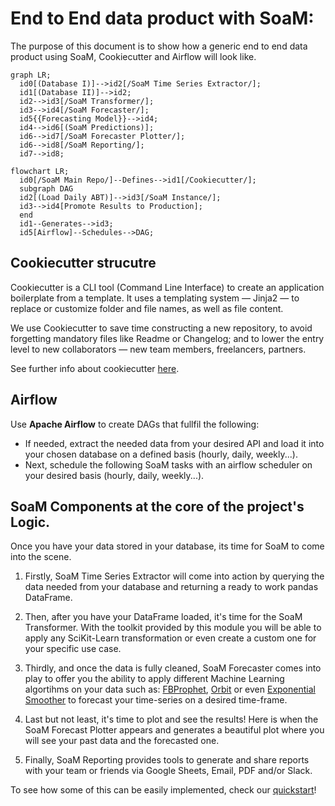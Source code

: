 # End to End data product with SoaM:

The purpose of this document is to show how a generic end to end data product using SoaM, Cookiecutter and Airflow will look like.

```mermaid
graph LR;
  id0[(Database I)]-->id2[/SoaM Time Series Extractor/];
  id1[(Database II)]-->id2;
  id2-->id3[/SoaM Transformer/];
  id3-->id4[/SoaM Forecaster/];
  id5{{Forecasting Model}}-->id4;
  id4-->id6[(SoaM Predictions)];
  id6-->id7[/SoaM Forecaster Plotter/];
  id6-->id8[/SoaM Reporting/];
  id7-->id8;
```

```mermaid
flowchart LR;
  id0[/SoaM Main Repo/]--Defines-->id1[/Cookiecutter/];
  subgraph DAG
  id2[(Load Daily ABT)]-->id3[/SoaM Instance/];
  id3-->id4[Promote Results to Production];
  end
  id1--Generates-->id3;
  id5[Airflow]--Schedules-->DAG;
```


## Cookiecutter strucutre

Cookiecutter is a CLI tool (Command Line Interface) to create an application boilerplate from a template. It uses a templating system — Jinja2 — to replace or customize folder and file names, as well as file content.

We use Cookiecutter to save time constructing a new repository, to avoid forgetting mandatory files like Readme or Changelog; and to lower the entry level to new collaborators — new team members, freelancers, partners.

See further info about cookiecutter [here](https://medium.com/worldsensing-techblog/project-templates-and-cookiecutter-6d8f99a06374).

## Airflow

Use **Apache Airflow** to create DAGs that fullfil the following:
 - If needed, extract the needed data from your desired API and load it into your chosen database on a defined basis (hourly, daily, weekly...).
 - Next, schedule the following SoaM tasks with an airflow scheduler on your desired basis (hourly, daily, weekly...).

## SoaM Components at the core of the project's Logic.

Once you have your data stored in your database, its time for SoaM to come into the scene.

1. Firstly, SoaM Time Series Extractor will come into action by querying the data needed from your database and returning a ready to work pandas DataFrame.

2. Then, after you have your DataFrame loaded, it's time for the SoaM Transformer. With the toolkit provided by this module you will be able to apply any SciKit-Learn transformation or even create a custom one for your specific use case.

3. Thirdly, and once the data is fully cleaned, SoaM Forecaster comes into play to offer you the ability to apply different Machine Learning algortihms on your data such as: [FBProphet](https://facebook.github.io/prophet/), [Orbit](https://github.com/uber/orbit) or even [Exponential Smoother](https://www.statsmodels.org/stable/generated/statsmodels.tsa.holtwinters.ExponentialSmoothing.html#statsmodels.tsa.holtwinters.ExponentialSmoothing) to forecast your time-series on a desired time-frame.

4. Last but not least, it's time to plot and see the results! Here is when the SoaM Forecast Plotter appears and generates a beautiful plot where you will see your past data and the forecasted one.

5. Finally, SoaM Reporting provides tools to generate and share reports with your team or friends via Google Sheets, Email, PDF and/or Slack.

To see how some of this can be easily implemented, check our [quickstart](notebook/examples/quickstart.ipynb)!
